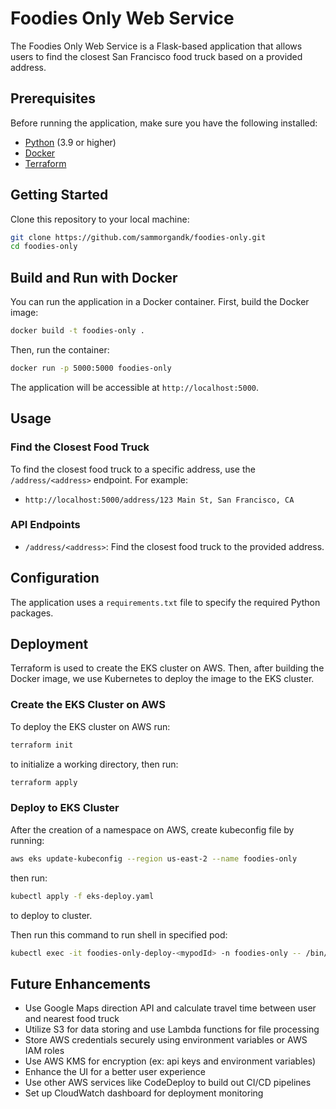 # Foodies Only Web Service

The Foodies Only Web Service is a Flask-based application that allows users to find the closest San Francisco food truck based on a provided address.

## Prerequisites

Before running the application, make sure you have the following installed:

- [Python](https://www.python.org/downloads/) (3.9 or higher)
- [Docker](https://docs.docker.com/get-docker/)
- [Terraform](https://learn.hashicorp.com/tutorials/terraform/install-cli)

## Getting Started

Clone this repository to your local machine:

```bash
git clone https://github.com/sammorgandk/foodies-only.git
cd foodies-only
```

## Build and Run with Docker

You can run the application in a Docker container. First, build the Docker image:

```bash
docker build -t foodies-only .
```

Then, run the container:

```bash
docker run -p 5000:5000 foodies-only
```

The application will be accessible at `http://localhost:5000`.

## Usage

### Find the Closest Food Truck

To find the closest food truck to a specific address, use the `/address/<address>` endpoint. For example:

- `http://localhost:5000/address/123 Main St, San Francisco, CA`

### API Endpoints

- `/address/<address>`: Find the closest food truck to the provided address.

## Configuration

The application uses a `requirements.txt` file to specify the required Python packages.

## Deployment

Terraform is used to create the EKS cluster on AWS. Then, after building the Docker image, we use Kubernetes to deploy the image to the EKS cluster.

### Create the EKS Cluster on AWS

To deploy the EKS cluster on AWS run:

```bash
terraform init
```

to initialize a working directory, then run:

```bash
terraform apply
```

### Deploy to EKS Cluster

After the creation of a namespace on AWS, create kubeconfig file by running:

```bash
aws eks update-kubeconfig --region us-east-2 --name foodies-only
```

then run:

```bash
kubectl apply -f eks-deploy.yaml
```

to deploy to cluster.

Then run this command to run shell in specified pod:

```bash
kubectl exec -it foodies-only-deploy-<mypodId> -n foodies-only -- /bin/bash
```

## Future Enhancements

- Use Google Maps direction API and calculate travel time between user and nearest food truck
- Utilize S3 for data storing and use Lambda functions for file processing
- Store AWS credentials securely using environment variables or AWS IAM roles
- Use AWS KMS for encryption (ex: api keys and environment variables)
- Enhance the UI for a better user experience
- Use other AWS services like CodeDeploy to build out CI/CD pipelines
- Set up CloudWatch dashboard for deployment monitoring
